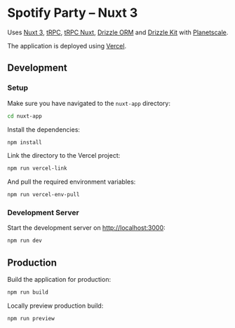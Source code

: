 # Spotify Party – Nuxt 3

Uses [Nuxt 3](https://nuxt.com/), [tRPC](https://trpc.io/), [tRPC Nuxt](https://trpc-nuxt.vercel.app/),
[Drizzle ORM](https://github.com/drizzle-team/drizzle-orm)
and [Drizzle Kit](https://github.com/drizzle-team/drizzle-kit-mirror)
with [Planetscale](https://app.planetscale.com/m-kronberger/spotify-party).

The application is deployed using [Vercel](https://vercel.com/moritzkronberger/spotify-party).

## Development

### Setup

Make sure you have navigated to the `nuxt-app` directory:

```bash
cd nuxt-app
```

Install the dependencies:

```bash
npm install
```

Link the directory to the Vercel project:

```bash
npm run vercel-link
```

And pull the required environment variables:

```bash
npm run vercel-env-pull
```

### Development Server

Start the development server on <http://localhost:3000>:

```bash
npm run dev
```

## Production

Build the application for production:

```bash
npm run build
```

Locally preview production build:

```bash
npm run preview
```
